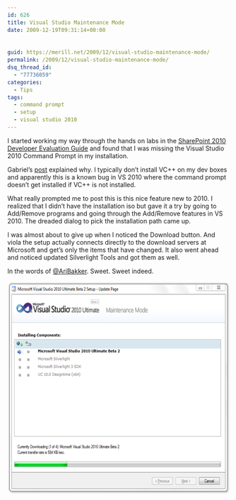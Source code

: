 ```yaml
---
id: 626
title: Visual Studio Maintenance Mode
date: 2009-12-19T09:31:14+00:00


guid: https://merill.net/2009/12/visual-studio-maintenance-mode/
permalink: /2009/12/visual-studio-maintenance-mode/
dsq_thread_id:
  - "77736059"
categories:
  - Tips
tags:
  - command prompt
  - setup
  - visual studio 2010
---
```

<p>I started working my way through the hands on labs in the <a href="http://www.microsoft.com/downloads/details.aspx?FamilyID=cffb14e8-88a9-43bd-87aa-4792ab60d320&amp;displaylang=en">SharePoint 2010 Developer Evaluation Guide</a> and found that I was missing the Visual Studio 2010 Command Prompt in my installation.</p>  <p>Gabriel’s <a href="http://gabriel.lozano-moran.name/blog/post/Visual-Studio-2010-Command-Prompt-shortcut-missing.aspx">post</a> explained why. I typically don’t install VC++ on my dev boxes and apparently this is a known bug in VS 2010 where the command prompt doesn’t get installed if VC++ is not installed.</p>  <p>What really prompted me to post this is this nice feature new to 2010. I realized that I didn’t have the installation iso but gave it a try by going to Add/Remove programs and going through the Add/Remove features in VS 2010. The dreaded dialog to pick the installation path came up.</p>  <p>I was almost about to give up when I noticed the Download button. And viola the setup actually connects directly to the download servers at Microsoft and get’s only the items that have changed. It also went ahead and noticed updated Silverlight Tools and got them as well. </p>  <p>In the words of <a href="http://www.sharepointconfig.com/">@AriBakker</a>. Sweet. Sweet indeed. </p>  <p><a href="https://merill.net/wp-content/uploads/2009/12/VisualStudio2010MaintenanceMode.png"><img style="border-bottom: 0px; border-left: 0px; display: inline; border-top: 0px; border-right: 0px" title="Visual-Studio-2010-Maintenance-Mode" border="0" alt="Visual-Studio-2010-Maintenance-Mode" src="/wp-content/uploads/2009/12/VisualStudio2010MaintenanceMode_thumb.png" width="624" height="480" /></a></p>
